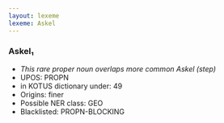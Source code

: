 ```yaml
---
layout: lexeme
lexeme: Askel
---
```


###  Askel₁

* _This rare proper noun overlaps more common *Askel* (step)_
* UPOS:  PROPN
* in KOTUS dictionary under:  49
* Origins: finer 
* Possible NER class:  GEO
* Blacklisted:  PROPN-BLOCKING

